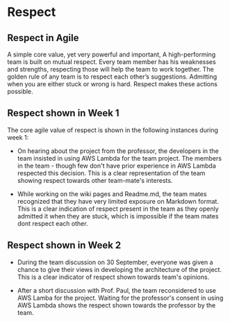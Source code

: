 # Respect  
  
## Respect in Agile 
A simple core value, yet very powerful and important, A high-performing team is built on mutual respect. Every team member has his weaknesses and strengths, respecting those will help the team to work together. The golden rule of any team is to respect each other’s suggestions. Admitting when you are either stuck or wrong is hard. Respect makes these actions possible. 
  
## Respect shown in Week 1
The core agile value of respect is shown in the following instances during week 1:
  
* On hearing about the project from the professor, the developers in the team insisted in using AWS Lambda for the team project. The members in the team - though few don't have prior experience in AWS Lambda respected this decision. This is a clear representation of the team showing respect towards other team-mate's interests.
    
* While working on the wiki pages and Readme.md, the team mates recognized that they have very limited exposure on Markdown format. This is a clear indication of respect present in the team as they openly admitted it when they are stuck, which is impossible if the team mates dont respect each other.

## Respect shown in Week 2

* During the team discussion on 30 September, everyone was given a chance to give their views in developing the architecture of the project. This is a clear indicator of respect shown towards team's opinions.

* After a short discussion with Prof. Paul, the team reconsidered to use AWS Lamba for the project. Waiting for the professor's consent in using AWS Lambda shows the respect shown towards the professor by the team.